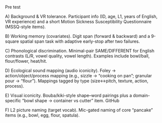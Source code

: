 Pre test

A) Background & VR tolerance. Participant info (ID, age, L1, years of English, VR experience) and a short Motion Sickness Susceptibility Questionnaire (MSSQ-style items). 

B) Working memory (covariates). Digit span (forward & backward) and a 9-square spatial span task with adaptive early-stop after two failures. 

C) Phonological discrimination. Minimal-pair SAME/DIFFERENT for English contrasts (L/R, vowel quality, vowel length). Examples include bowl/ball, flour/flower, heat/hit. 

D) Ecological sound mapping (audio iconicity). Foley → action/object/process mapping (e.g., sizzle → “cooking on pan”; granular pour → “flour”). Mappings tagged by type (size↔pitch, texture, action, process). 

E) Visual iconicity. Bouba/kiki-style shape–word pairings plus a domain-specific “bowl shape → container vs cutter” item. 
GitHub

F) L2 picture naming (target vocab). Mic-gated naming of core “pancake” items (e.g., bowl, egg, flour, spatula). 
